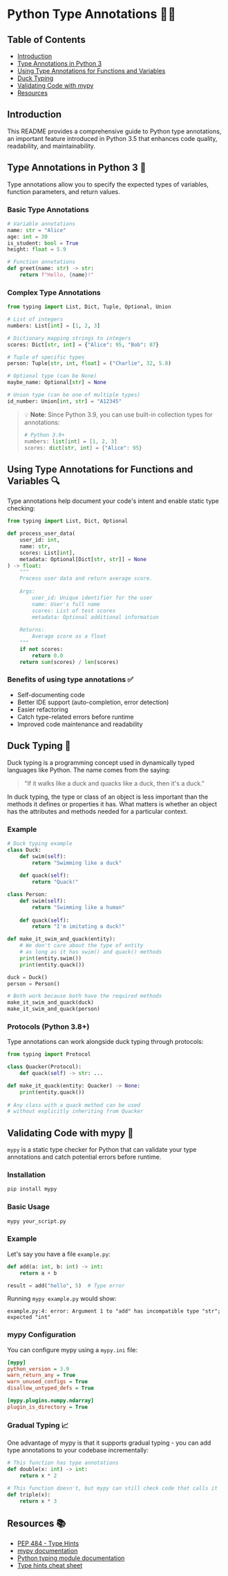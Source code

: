 # Python Type Annotations 🐍✨

## Table of Contents
- [Introduction](#introduction)
- [Type Annotations in Python 3](#type-annotations-in-python-3-)
- [Using Type Annotations for Functions and Variables](#using-type-annotations-for-functions-and-variables-)
- [Duck Typing](#duck-typing-)
- [Validating Code with mypy](#validating-code-with-mypy-)
- [Resources](#resources-)

## Introduction

This README provides a comprehensive guide to Python type annotations, an important feature introduced in Python 3.5 that enhances code quality, readability, and maintainability.

## Type Annotations in Python 3 📝

Type annotations allow you to specify the expected types of variables, function parameters, and return values.

### Basic Type Annotations

```python
# Variable annotations
name: str = "Alice"
age: int = 30
is_student: bool = True
height: float = 5.9

# Function annotations
def greet(name: str) -> str:
    return f"Hello, {name}!"
```

### Complex Type Annotations

```python
from typing import List, Dict, Tuple, Optional, Union

# List of integers
numbers: List[int] = [1, 2, 3]

# Dictionary mapping strings to integers
scores: Dict[str, int] = {"Alice": 95, "Bob": 87}

# Tuple of specific types
person: Tuple[str, int, float] = ("Charlie", 32, 5.8)

# Optional type (can be None)
maybe_name: Optional[str] = None

# Union type (can be one of multiple types)
id_number: Union[int, str] = "A12345"
```

> 💡 **Note**: Since Python 3.9, you can use built-in collection types for annotations:
> ```python
> # Python 3.9+
> numbers: list[int] = [1, 2, 3]
> scores: dict[str, int] = {"Alice": 95}
> ```

## Using Type Annotations for Functions and Variables 🔍

Type annotations help document your code's intent and enable static type checking:

```python
from typing import List, Dict, Optional

def process_user_data(
    user_id: int,
    name: str,
    scores: List[int],
    metadata: Optional[Dict[str, str]] = None
) -> float:
    """
    Process user data and return average score.
    
    Args:
        user_id: Unique identifier for the user
        name: User's full name
        scores: List of test scores
        metadata: Optional additional information
        
    Returns:
        Average score as a float
    """
    if not scores:
        return 0.0
    return sum(scores) / len(scores)
```

### Benefits of using type annotations ✅

- Self-documenting code
- Better IDE support (auto-completion, error detection)
- Easier refactoring
- Catch type-related errors before runtime
- Improved code maintenance and readability

## Duck Typing 🦆

Duck typing is a programming concept used in dynamically typed languages like Python. The name comes from the saying:

> "If it walks like a duck and quacks like a duck, then it's a duck."

In duck typing, the type or class of an object is less important than the methods it defines or properties it has. What matters is whether an object has the attributes and methods needed for a particular context.

### Example

```python
# Duck typing example
class Duck:
    def swim(self):
        return "Swimming like a duck"
        
    def quack(self):
        return "Quack!"

class Person:
    def swim(self):
        return "Swimming like a human"
        
    def quack(self):
        return "I'm imitating a duck!"

def make_it_swim_and_quack(entity):
    # We don't care about the type of entity
    # as long as it has swim() and quack() methods
    print(entity.swim())
    print(entity.quack())

duck = Duck()
person = Person()

# Both work because both have the required methods
make_it_swim_and_quack(duck)
make_it_swim_and_quack(person)
```

### Protocols (Python 3.8+)

Type annotations can work alongside duck typing through protocols:

```python
from typing import Protocol

class Quacker(Protocol):
    def quack(self) -> str: ...

def make_it_quack(entity: Quacker) -> None:
    print(entity.quack())
    
# Any class with a quack method can be used
# without explicitly inheriting from Quacker
```

## Validating Code with mypy 🔎

`mypy` is a static type checker for Python that can validate your type annotations and catch potential errors before runtime.

### Installation

```bash
pip install mypy
```

### Basic Usage

```bash
mypy your_script.py
```

### Example

Let's say you have a file `example.py`:

```python
def add(a: int, b: int) -> int:
    return a + b

result = add("hello", 5)  # Type error
```

Running `mypy example.py` would show:

```
example.py:4: error: Argument 1 to "add" has incompatible type "str"; expected "int"
```

### mypy Configuration

You can configure mypy using a `mypy.ini` file:

```ini
[mypy]
python_version = 3.9
warn_return_any = True
warn_unused_configs = True
disallow_untyped_defs = True

[mypy.plugins.numpy.ndarray]
plugin_is_directory = True
```

### Gradual Typing 📈

One advantage of mypy is that it supports gradual typing - you can add type annotations to your codebase incrementally:

```python
# This function has type annotations
def double(x: int) -> int:
    return x * 2

# This function doesn't, but mypy can still check code that calls it
def triple(x):
    return x * 3
```

## Resources 📚

- [PEP 484 - Type Hints](https://www.python.org/dev/peps/pep-0484/)
- [mypy documentation](https://mypy.readthedocs.io/)
- [Python typing module documentation](https://docs.python.org/3/library/typing.html)
- [Type hints cheat sheet](https://mypy.readthedocs.io/en/stable/cheat_sheet_py3.html)